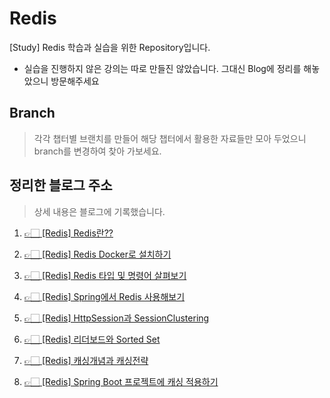 # Redis
[Study] Redis 학습과 실습을 위한 Repository입니다.

* 실습을 진행하지 않은 강의는 따로 만들진 않았습니다. 그대신 Blog에 정리를 해놓았으니 방문해주세요

## Branch
> 각각 챕터별 브랜치를 만들어 해당 챕터에서 활용한 자료들만 모아 두었으니 branch를 변경하여 찾아 가보세요.

## 정리한 블로그 주소
> 상세 내용은 블로그에 기록했습니다.
1. [👉🏻 [Redis] Redis란??](https://jiminchur.github.io/my-first-article/redis1/)

2. [👉🏻 [Redis] Redis Docker로 설치하기](https://jiminchur.github.io/my-first-article/redis2/)

3. [👉🏻 [Redis] Redis 타입 및 명령어 살펴보기](https://jiminchur.github.io/my-first-article/redis3/)

4. [👉🏻 [Redis] Spring에서 Redis 사용해보기](https://jiminchur.github.io/my-first-article/redis4/)

5. [👉🏻 [Redis] HttpSession과 SessionClustering](https://jiminchur.github.io/my-first-article/redis5/)

6. [👉🏻 [Redis] 리더보드와 Sorted Set](https://jiminchur.github.io/my-first-article/redis6/)

7. [👉🏻 [Redis] 캐싱개념과 캐싱전략](https://jiminchur.github.io/my-first-article/redis7/)

8. [👉🏻 [Redis] Spring Boot 프로젝트에 캐싱 적용하기](https://jiminchur.github.io/my-first-article/redis8/)